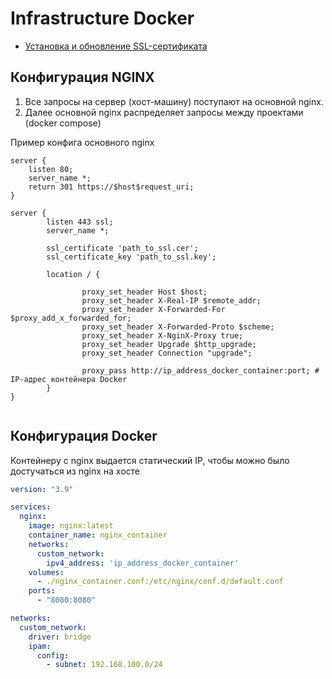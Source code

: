 # Infrastructure Docker

- [Установка и обновление SSL-сертификата](docs%2Fssl-lets-encrypt-wildcard.md)

## Конфигурация NGINX

1. Все запросы на сервер (хост-машину) поступают на основной nginx.
2. Далее основной nginx распределяет запросы между проектами (docker compose)

Пример конфига основного nginx
```nginx configuration
server {
    listen 80;
    server_name *;
    return 301 https://$host$request_uri;
}

server {
        listen 443 ssl;
        server_name *;

        ssl_certificate 'path_to_ssl.cer';
        ssl_certificate_key 'path_to_ssl.key';

        location / {

                proxy_set_header Host $host;
                proxy_set_header X-Real-IP $remote_addr;
                proxy_set_header X-Forwarded-For $proxy_add_x_forwarded_for;
                proxy_set_header X-Forwarded-Proto $scheme;
                proxy_set_header X-NginX-Proxy true;
                proxy_set_header Upgrade $http_upgrade;
                proxy_set_header Connection "upgrade";

                proxy_pass http://ip_address_docker_container:port; # IP-адрес контейнера Docker
        }
}


```

## Конфигурация Docker

Контейнеру с nginx выдается статический IP, чтобы можно было достучаться из nginx на хосте

```yaml
version: "3.9"

services:
  nginx:
    image: nginx:latest
    container_name: nginx_container
    networks:
      custom_network:
        ipv4_address: 'ip_address_docker_container'
    volumes:
      - ./nginx_container.conf:/etc/nginx/conf.d/default.conf
    ports:
      - "8080:8080"

networks:
  custom_network:
    driver: bridge
    ipam:
      config:
        - subnet: 192.168.100.0/24
```


